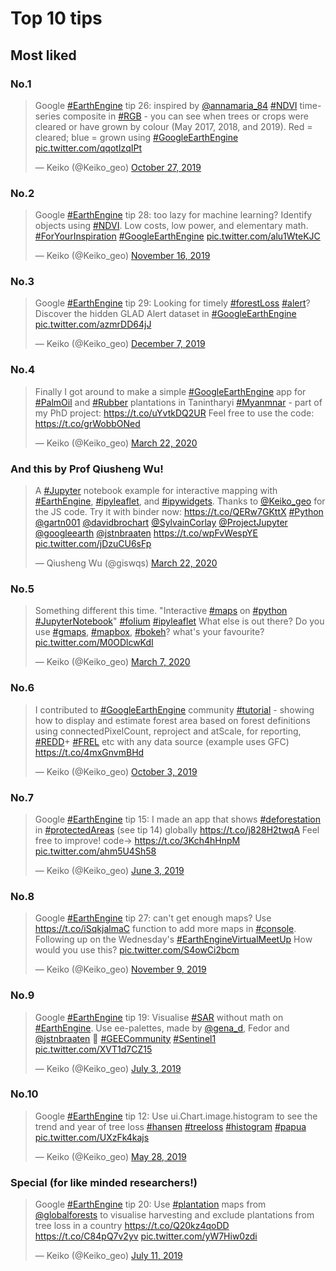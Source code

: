 <!-- Global site tag (gtag.js) - Google Analytics -->
<script async src="https://www.googletagmanager.com/gtag/js?id=UA-151917115-1"></script>
<script>
  window.dataLayer = window.dataLayer || [];
  function gtag(){dataLayer.push(arguments);}
  gtag('js', new Date());

  gtag('config', 'UA-151917115-1');
</script>

# Top 10 tips
## Most liked

### No.1 

<blockquote class="twitter-tweet" data-partner="tweetdeck"><p lang="en" dir="ltr">Google <a href="https://twitter.com/hashtag/EarthEngine?src=hash&amp;ref_src=twsrc%5Etfw">#EarthEngine</a> tip 26: inspired by <a href="https://twitter.com/annamaria_84?ref_src=twsrc%5Etfw">@annamaria_84</a> <a href="https://twitter.com/hashtag/NDVI?src=hash&amp;ref_src=twsrc%5Etfw">#NDVI</a> time-series composite in <a href="https://twitter.com/hashtag/RGB?src=hash&amp;ref_src=twsrc%5Etfw">#RGB</a> - you can see when trees or crops were cleared or have grown by colour (May 2017, 2018, and 2019). Red = cleared; blue = grown using <a href="https://twitter.com/hashtag/GoogleEarthEngine?src=hash&amp;ref_src=twsrc%5Etfw">#GoogleEarthEngine</a> <a href="https://t.co/qqotIzqIPt">pic.twitter.com/qqotIzqIPt</a></p>&mdash; Keiko (@Keiko_geo) <a href="https://twitter.com/Keiko_geo/status/1188451445617713152?ref_src=twsrc%5Etfw">October 27, 2019</a></blockquote>
<script async src="https://platform.twitter.com/widgets.js" charset="utf-8"></script>


### No.2

<blockquote class="twitter-tweet" data-partner="tweetdeck"><p lang="en" dir="ltr">Google <a href="https://twitter.com/hashtag/EarthEngine?src=hash&amp;ref_src=twsrc%5Etfw">#EarthEngine</a> tip 28: too lazy for machine learning? Identify objects using <a href="https://twitter.com/hashtag/NDVI?src=hash&amp;ref_src=twsrc%5Etfw">#NDVI</a>. Low costs, low power, and elementary math. <a href="https://twitter.com/hashtag/ForYourInspiration?src=hash&amp;ref_src=twsrc%5Etfw">#ForYourInspiration</a> <a href="https://twitter.com/hashtag/GoogleEarthEngine?src=hash&amp;ref_src=twsrc%5Etfw">#GoogleEarthEngine</a> <a href="https://t.co/alu1WteKJC">pic.twitter.com/alu1WteKJC</a></p>&mdash; Keiko (@Keiko_geo) <a href="https://twitter.com/Keiko_geo/status/1195713095987019776?ref_src=twsrc%5Etfw">November 16, 2019</a></blockquote>
<script async src="https://platform.twitter.com/widgets.js" charset="utf-8"></script>


### No.3

<blockquote class="twitter-tweet" data-partner="tweetdeck"><p lang="en" dir="ltr">Google <a href="https://twitter.com/hashtag/EarthEngine?src=hash&amp;ref_src=twsrc%5Etfw">#EarthEngine</a> tip 29: Looking for timely <a href="https://twitter.com/hashtag/forestLoss?src=hash&amp;ref_src=twsrc%5Etfw">#forestLoss</a> <a href="https://twitter.com/hashtag/alert?src=hash&amp;ref_src=twsrc%5Etfw">#alert</a>? Discover the hidden GLAD Alert dataset in <a href="https://twitter.com/hashtag/GoogleEarthEngine?src=hash&amp;ref_src=twsrc%5Etfw">#GoogleEarthEngine</a> <a href="https://t.co/azmrDD64jJ">pic.twitter.com/azmrDD64jJ</a></p>&mdash; Keiko (@Keiko_geo) <a href="https://twitter.com/Keiko_geo/status/1203427546198663169?ref_src=twsrc%5Etfw">December 7, 2019</a></blockquote>
<script async src="https://platform.twitter.com/widgets.js" charset="utf-8"></script>


### No.4
<blockquote class="twitter-tweet"><p lang="en" dir="ltr">Finally I got around to make a simple <a href="https://twitter.com/hashtag/GoogleEarthEngine?src=hash&amp;ref_src=twsrc%5Etfw">#GoogleEarthEngine</a> app for <a href="https://twitter.com/hashtag/PalmOil?src=hash&amp;ref_src=twsrc%5Etfw">#PalmOil</a> and <a href="https://twitter.com/hashtag/Rubber?src=hash&amp;ref_src=twsrc%5Etfw">#Rubber</a> plantations in Tanintharyi <a href="https://twitter.com/hashtag/Myanmnar?src=hash&amp;ref_src=twsrc%5Etfw">#Myanmnar</a> - part of my PhD project: <a href="https://t.co/uYvtkDQ2UR">https://t.co/uYvtkDQ2UR</a> Feel free to use the code: <a href="https://t.co/grWobbONed">https://t.co/grWobbONed</a></p>&mdash; Keiko (@Keiko_geo) <a href="https://twitter.com/Keiko_geo/status/1241728998486478850?ref_src=twsrc%5Etfw">March 22, 2020</a></blockquote> <script async src="https://platform.twitter.com/widgets.js" charset="utf-8"></script>

### And this by Prof Qiusheng Wu! 
<blockquote class="twitter-tweet"><p lang="en" dir="ltr">A <a href="https://twitter.com/hashtag/Jupyter?src=hash&amp;ref_src=twsrc%5Etfw">#Jupyter</a> notebook example for interactive mapping with <a href="https://twitter.com/hashtag/EarthEngine?src=hash&amp;ref_src=twsrc%5Etfw">#EarthEngine</a>, <a href="https://twitter.com/hashtag/ipyleaflet?src=hash&amp;ref_src=twsrc%5Etfw">#ipyleaflet</a>, and <a href="https://twitter.com/hashtag/ipywidgets?src=hash&amp;ref_src=twsrc%5Etfw">#ipywidgets</a>. Thanks to <a href="https://twitter.com/Keiko_geo?ref_src=twsrc%5Etfw">@Keiko_geo</a> for the JS code. Try it with binder now: <a href="https://t.co/QERw7GKttX">https://t.co/QERw7GKttX</a> <a href="https://twitter.com/hashtag/Python?src=hash&amp;ref_src=twsrc%5Etfw">#Python</a> <a href="https://twitter.com/gartn001?ref_src=twsrc%5Etfw">@gartn001</a> <a href="https://twitter.com/davidbrochart?ref_src=twsrc%5Etfw">@davidbrochart</a> <a href="https://twitter.com/SylvainCorlay?ref_src=twsrc%5Etfw">@SylvainCorlay</a> <a href="https://twitter.com/ProjectJupyter?ref_src=twsrc%5Etfw">@ProjectJupyter</a> <a href="https://twitter.com/googleearth?ref_src=twsrc%5Etfw">@googleearth</a> <a href="https://twitter.com/jstnbraaten?ref_src=twsrc%5Etfw">@jstnbraaten</a> <a href="https://t.co/wpFvWespYE">https://t.co/wpFvWespYE</a> <a href="https://t.co/jDzuCU6sFp">pic.twitter.com/jDzuCU6sFp</a></p>&mdash; Qiusheng Wu (@giswqs) <a href="https://twitter.com/giswqs/status/1241767209350901760?ref_src=twsrc%5Etfw">March 22, 2020</a></blockquote> <script async src="https://platform.twitter.com/widgets.js" charset="utf-8"></script>


### No.5
<blockquote class="twitter-tweet"><p lang="en" dir="ltr">Something different this time. &quot;Interactive <a href="https://twitter.com/hashtag/maps?src=hash&amp;ref_src=twsrc%5Etfw">#maps</a> on <a href="https://twitter.com/hashtag/python?src=hash&amp;ref_src=twsrc%5Etfw">#python</a> <a href="https://twitter.com/hashtag/JupyterNotebook?src=hash&amp;ref_src=twsrc%5Etfw">#JupyterNotebook</a>&quot; <a href="https://twitter.com/hashtag/folium?src=hash&amp;ref_src=twsrc%5Etfw">#folium</a> <a href="https://twitter.com/hashtag/ipyleaflet?src=hash&amp;ref_src=twsrc%5Etfw">#ipyleaflet</a> What else is out there? Do you use <a href="https://twitter.com/hashtag/gmaps?src=hash&amp;ref_src=twsrc%5Etfw">#gmaps</a>, <a href="https://twitter.com/hashtag/mapbox?src=hash&amp;ref_src=twsrc%5Etfw">#mapbox</a>, <a href="https://twitter.com/hashtag/bokeh?src=hash&amp;ref_src=twsrc%5Etfw">#bokeh</a>? what&#39;s your favourite? <a href="https://t.co/M0ODlcwKdI">pic.twitter.com/M0ODlcwKdI</a></p>&mdash; Keiko (@Keiko_geo) <a href="https://twitter.com/Keiko_geo/status/1236404022715789313?ref_src=twsrc%5Etfw">March 7, 2020</a></blockquote> <script async src="https://platform.twitter.com/widgets.js" charset="utf-8"></script>


### No.6
<blockquote class="twitter-tweet" data-partner="tweetdeck"><p lang="en" dir="ltr">I contributed to <a href="https://twitter.com/hashtag/GoogleEarthEngine?src=hash&amp;ref_src=twsrc%5Etfw">#GoogleEarthEngine</a> community <a href="https://twitter.com/hashtag/tutorial?src=hash&amp;ref_src=twsrc%5Etfw">#tutorial</a> - showing how to display and estimate forest area based on forest definitions using connectedPixelCount, reproject and atScale, for reporting, <a href="https://twitter.com/hashtag/REDD?src=hash&amp;ref_src=twsrc%5Etfw">#REDD</a>+ <a href="https://twitter.com/hashtag/FREL?src=hash&amp;ref_src=twsrc%5Etfw">#FREL</a> etc with any data source (example uses GFC) <a href="https://t.co/4mxGnvmBHd">https://t.co/4mxGnvmBHd</a></p>&mdash; Keiko (@Keiko_geo) <a href="https://twitter.com/Keiko_geo/status/1179719153222991872?ref_src=twsrc%5Etfw">October 3, 2019</a></blockquote>
<script async src="https://platform.twitter.com/widgets.js" charset="utf-8"></script>


### No.7
<blockquote class="twitter-tweet" data-partner="tweetdeck"><p lang="en" dir="ltr">Google <a href="https://twitter.com/hashtag/EarthEngine?src=hash&amp;ref_src=twsrc%5Etfw">#EarthEngine</a> tip 15: I made an app that shows <a href="https://twitter.com/hashtag/deforestation?src=hash&amp;ref_src=twsrc%5Etfw">#deforestation</a> in <a href="https://twitter.com/hashtag/protectedAreas?src=hash&amp;ref_src=twsrc%5Etfw">#protectedAreas</a> (see tip 14) globally <a href="https://t.co/j828H2twqA">https://t.co/j828H2twqA</a> Feel free to improve! code-&gt; <a href="https://t.co/3Kch4hHnpM">https://t.co/3Kch4hHnpM</a> <a href="https://t.co/ahm5U4Sh58">pic.twitter.com/ahm5U4Sh58</a></p>&mdash; Keiko (@Keiko_geo) <a href="https://twitter.com/Keiko_geo/status/1135510020832079875?ref_src=twsrc%5Etfw">June 3, 2019</a></blockquote>
<script async src="https://platform.twitter.com/widgets.js" charset="utf-8"></script>


### No.8
<blockquote class="twitter-tweet" data-partner="tweetdeck"><p lang="en" dir="ltr">Google <a href="https://twitter.com/hashtag/EarthEngine?src=hash&amp;ref_src=twsrc%5Etfw">#EarthEngine</a> tip 27: can&#39;t get enough maps? Use <a href="https://t.co/iSqkjalmaC">https://t.co/iSqkjalmaC</a> function to add more maps in <a href="https://twitter.com/hashtag/console?src=hash&amp;ref_src=twsrc%5Etfw">#console</a>.  Following up on the Wednesday&#39;s <a href="https://twitter.com/hashtag/EarthEngineVirtualMeetUp?src=hash&amp;ref_src=twsrc%5Etfw">#EarthEngineVirtualMeetUp</a> How would you use this? <a href="https://t.co/S4owCi2bcm">pic.twitter.com/S4owCi2bcm</a></p>&mdash; Keiko (@Keiko_geo) <a href="https://twitter.com/Keiko_geo/status/1193175669263552513?ref_src=twsrc%5Etfw">November 9, 2019</a></blockquote>
<script async src="https://platform.twitter.com/widgets.js" charset="utf-8"></script>


### No.9
<blockquote class="twitter-tweet" data-partner="tweetdeck"><p lang="en" dir="ltr">Google <a href="https://twitter.com/hashtag/EarthEngine?src=hash&amp;ref_src=twsrc%5Etfw">#EarthEngine</a> tip 19: Visualise <a href="https://twitter.com/hashtag/SAR?src=hash&amp;ref_src=twsrc%5Etfw">#SAR</a> without math on <a href="https://twitter.com/hashtag/EarthEngine?src=hash&amp;ref_src=twsrc%5Etfw">#EarthEngine</a>. Use ee-palettes, made by <a href="https://twitter.com/gena_d?ref_src=twsrc%5Etfw">@gena_d</a>, Fedor and <a href="https://twitter.com/jstnbraaten?ref_src=twsrc%5Etfw">@jstnbraaten</a> 🙏 <a href="https://twitter.com/hashtag/GEECommunity?src=hash&amp;ref_src=twsrc%5Etfw">#GEECommunity</a> <a href="https://twitter.com/hashtag/Sentinel1?src=hash&amp;ref_src=twsrc%5Etfw">#Sentinel1</a> <a href="https://t.co/XVT1d7CZ15">pic.twitter.com/XVT1d7CZ15</a></p>&mdash; Keiko (@Keiko_geo) <a href="https://twitter.com/Keiko_geo/status/1146543481395040257?ref_src=twsrc%5Etfw">July 3, 2019</a></blockquote>
<script async src="https://platform.twitter.com/widgets.js" charset="utf-8"></script>


### No.10
<blockquote class="twitter-tweet" data-partner="tweetdeck"><p lang="en" dir="ltr">Google <a href="https://twitter.com/hashtag/EarthEngine?src=hash&amp;ref_src=twsrc%5Etfw">#EarthEngine</a> tip 12: Use ui.Chart.image.histogram to see the trend and year of tree loss <a href="https://twitter.com/hashtag/hansen?src=hash&amp;ref_src=twsrc%5Etfw">#hansen</a> <a href="https://twitter.com/hashtag/treeloss?src=hash&amp;ref_src=twsrc%5Etfw">#treeloss</a> <a href="https://twitter.com/hashtag/histogram?src=hash&amp;ref_src=twsrc%5Etfw">#histogram</a> <a href="https://twitter.com/hashtag/papua?src=hash&amp;ref_src=twsrc%5Etfw">#papua</a> <a href="https://t.co/UXzFk4kajs">pic.twitter.com/UXzFk4kajs</a></p>&mdash; Keiko (@Keiko_geo) <a href="https://twitter.com/Keiko_geo/status/1133400695888072706?ref_src=twsrc%5Etfw">May 28, 2019</a></blockquote>
<script async src="https://platform.twitter.com/widgets.js" charset="utf-8"></script>


### Special (for like minded researchers!)
<blockquote class="twitter-tweet" data-partner="tweetdeck"><p lang="en" dir="ltr">Google <a href="https://twitter.com/hashtag/EarthEngine?src=hash&amp;ref_src=twsrc%5Etfw">#EarthEngine</a> tip 20: Use <a href="https://twitter.com/hashtag/plantation?src=hash&amp;ref_src=twsrc%5Etfw">#plantation</a> maps from <a href="https://twitter.com/globalforests?ref_src=twsrc%5Etfw">@globalforests</a> to visualise harvesting and exclude plantations from tree loss in a country <a href="https://t.co/Q20kz4qoDD">https://t.co/Q20kz4qoDD</a> <a href="https://t.co/C84pQ7v2yv">https://t.co/C84pQ7v2yv</a> <a href="https://t.co/yW7Hiw0zdi">pic.twitter.com/yW7Hiw0zdi</a></p>&mdash; Keiko (@Keiko_geo) <a href="https://twitter.com/Keiko_geo/status/1149325145972125696?ref_src=twsrc%5Etfw">July 11, 2019</a></blockquote>
<script async src="https://platform.twitter.com/widgets.js" charset="utf-8"></script>
